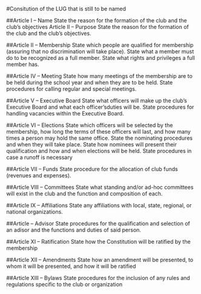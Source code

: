 #Consitution of the LUG that is still to be named

##Article I – Name
State the reason for the formation of the club and the club’s objectives
Article II – Purpose
State the reason for the formation of the club and the club’s objectives.

##Article II – Membership
State which people are qualified for membership (assuring that no discrimination will take place).
State what a member must do to be recognized as a full member.
State what rights and privileges a full member has.

##Article IV – Meeting
State how many meetings of the membership are to be held during the school year and when they are to be held.
State procedures for calling regular and special meetings.

##Article V – Executive Board
State what officers will make up the club’s Executive Board and what each officer’sduties will be.
State procedures for handling vacancies within the Executive Board.

##Article VI – Elections
State which officers will be selected by the membership, how long the terms of these officers will last, and how many times a person may hold the same office.
State the nominating procedures and when they will take place.
State how nominees will present their qualification and how and when elections will be held.
State procedures in case a runoff is necessary

##Article VII – Funds
State procedure for the allocation of club funds (revenues and expenses).

##Article VIII – Committees
State what standing and/or ad-hoc committees will exist in the club and the function and composition of each.

##Article IX – Affiliations
State any affiliations with local, state, regional, or national organizations.

##Article – Advisor
State procedures for the qualification and selection of an adisor and the functions and duties of said person.

##Article XI – Ratification
State how the Constitution will be ratified by the membership

##Article XII – Amendments
State how an amendment will be presented, to whom it will be presented, and how it will be ratified

##Article XIII – Bylaws
State procedures for the inclusion of any rules and regulations specific to the club or organization

